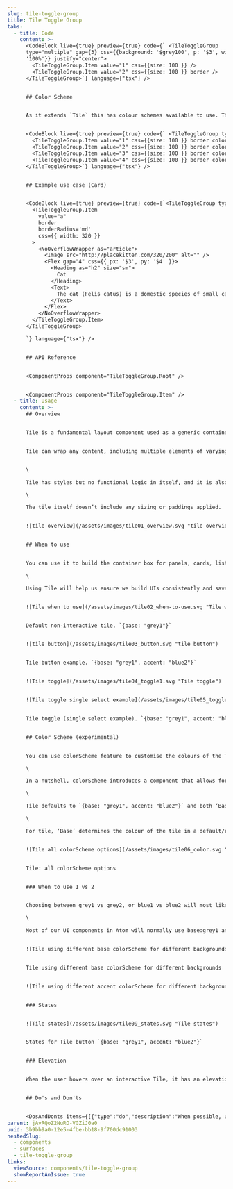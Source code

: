 ```yaml
---
slug: tile-toggle-group
title: Tile Toggle Group
tabs:
  - title: Code
    content: >-
      <CodeBlock live={true} preview={true} code={` <TileToggleGroup
      type="multiple" gap={3} css={{background: '$grey100', p: '$3', width:
      '100%'}} justify="center">
        <TileToggleGroup.Item value="1" css={{size: 100 }} />
        <TileToggleGroup.Item value="2" css={{size: 100 }} border />
      </TileToggleGroup>`} language={"tsx"} />


      ## Color Scheme


      As it extends `Tile` this has colour schemes available to use. The `accent` and `interactive` settings are available to customise the selected state.


      <CodeBlock live={true} preview={true} code={` <TileToggleGroup type="multiple" gap={3}>
        <TileToggleGroup.Item value="1" css={{size: 100 }} border colorScheme={{ base: 'blue1' }} />
        <TileToggleGroup.Item value="2" css={{size: 100 }} border colorScheme={{ base: 'blue2' }}/>
        <TileToggleGroup.Item value="3" css={{size: 100 }} border colorScheme={{ base: 'purple1', accent: 'grey2' }}/>
        <TileToggleGroup.Item value="4" css={{size: 100 }} border colorScheme={{ accent: 'purple2' }}/>
      </TileToggleGroup>`} language={"tsx"} />


      ## Example use case (Card)


      <CodeBlock live={true} preview={true} code={`<TileToggleGroup type="multiple">
        <TileToggleGroup.Item
          value="a"
          border
          borderRadius='md'
          css={{ width: 320 }}
        >
          <NoOverflowWrapper as="article">
            <Image src="http://placekitten.com/320/200" alt="" />
            <Flex gap="4" css={{ px: '$3', py: '$4' }}>
              <Heading as="h2" size="sm">
                Cat
              </Heading>
              <Text>
                The cat (Felis catus) is a domestic species of small carnivorous mammal.
              </Text>
            </Flex>
          </NoOverflowWrapper>
        </TileToggleGroup.Item>
      </TileToggleGroup>

      `} language={"tsx"} />


      ## API Reference


      <ComponentProps component="TileToggleGroup.Root" />


      <ComponentProps component="TileToggleGroup.Item" />
  - title: Usage
    content: >-
      ## Overview


      Tile is a fundamental layout component used as a generic container to build the surface of panels, cards, lists and other content components that group information.


      Tile can wrap any content, including multiple elements of varying types and sizes, like images, text, buttons, links, badges, icons, etc.


      \

      Tile has styles but no functional logic in itself, and it is also used to provide common styles for [Tile button](/components/surfaces/tile-interactive) and [Tile toggle](/components/surfaces/tile-toggle-group) which are interactive elements.\

      \

      The tile itself doesn’t include any sizing or paddings applied.


      ![tile overview](/assets/images/tile01_overview.svg "tile overview")


      ## When to use


      You can use it to build the container box for panels, cards, lists, and other content components that group information.\

      \

      Using Tile will help us ensure we build UIs consistently and save time when designers are deciding styles and when developers are building them.


      ![Tile when to use](/assets/images/tile02_when-to-use.svg "Tile when to use")


      Default non-interactive tile. `{base: "grey1"}`


      ![tile button](/assets/images/tile03_button.svg "tile button")


      Tile button example. `{base: "grey1", accent: "blue2"}`


      ![Tile toggle](/assets/images/tile04_toggle1.svg "Tile toggle")


      ![Tile toggle single select example](/assets/images/tile05_toggle2.svg "Tile toggle single select example")


      Tile toggle (single select example). `{base: "grey1", accent: "blue2"}`


      ## Color Scheme (experimental)


      You can use colorScheme feature to customise the colours of the Tile. ColorScheme is experimental. You can read more about how it currently works and available options on [the repository's github](https://github.com/Atom-Learning/components/tree/main/lib/src/experiments/color-scheme#readme).\

      \

      In a nutshell, colorScheme introduces a component that allows for base and accent theme properties, as well as an interactive contrast mode that affects all interactive components. The 'base' property is used for the base colors of the wrapped component, while "accent" is used for highlighted and interactive elements.\

      \

      Tile defaults to `{base: "grey1", accent: "blue2"}` and both ‘Base’ and ‘Accent’ currently accept any of the following options: grey1, grey2, blue1, blue2, purple1, purple2...\

      \

      For tile, ‘Base’ determines the colour of the tile in a default/resting state (including its hover, pressed, focus), and ‘Accent’ determines the colour when the tile is selected (including its hover, pressed, focus).


      ![Tile all colorScheme options](/assets/images/tile06_color.svg "Tile all colorScheme options")


      Tile: all colorScheme options


      ### When to use 1 vs 2


      Choosing between grey1 vs grey2, or blue1 vs blue2 will most likely be determined by the background where the component is displayed and the emphasis that you want it to have against the rest of the UI elements on the page/section.\

      \

      Most of our UI components in Atom will normally use base:grey1 and accent:blue1, and you can mix-match any of these.


      ![Tile using different base colorScheme for different backgrounds](/assets/images/tile07_basecolor.svg "Tile using different base colorScheme for different backgrounds")


      Tile using different base colorScheme for different backgrounds


      ![Tile using different accent colorScheme for different backgrounds when selected](/assets/images/tile08_accentcolor.svg "Tile using different accent colorScheme for different backgrounds when selected")


      ### States


      ![Tile states](/assets/images/tile09_states.svg "Tile states")


      States for Tile button `{base: "grey1", accent: "blue2"}`


      ### Elevation


      When the user hovers over an interactive Tile, it has an elevation defined by a shadow and a position change.


      ## Do's and Don'ts


      <DosAndDonts items={[{"type":"do","description":"When possible, user border colour to separate the tile from the background.","image":"/assets/images/tile11_do.svg"},{"type":"dont","description":"Don't use too pale text inside tiles to avoid accessibility issues.","image":"/assets/images/tile12_dont.svg"},{"type":"do","description":"Group Tiles by theme using the same colorScheme and consistent styles.","image":"/assets/images/tile13_do.svg"},{"type":"avoid","description":"Using mismatching tiles with different styles when they are part of the same group."}]} />
parent: jAvRQoZ2NuRO-VGZiJ0a0
uuid: 3b9bb9a0-12e5-4fbe-bb18-9f700dc91003
nestedSlug:
  - components
  - surfaces
  - tile-toggle-group
links:
  viewSource: components/tile-toggle-group
  showReportAnIssue: true
---
```

